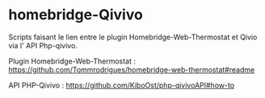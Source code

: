 # homebridge-Qivivo
Scripts faisant le lien entre le plugin Homebridge-Web-Thermostat et Qivio via l' API Php-qivivo. 


Plugin Homebridge-Web-Thermostat : https://github.com/Tommrodrigues/homebridge-web-thermostat#readme

API PHP-Qivivo : https://github.com/KiboOst/php-qivivoAPI#how-to

